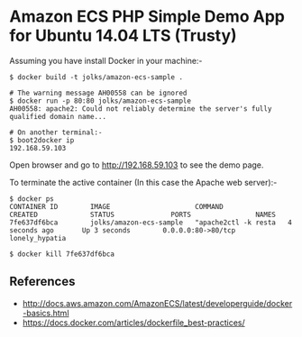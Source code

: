 # Amazon ECS PHP Simple Demo App for Ubuntu 14.04 LTS (Trusty)

Assuming you have install Docker in your machine:-

```
$ docker build -t jolks/amazon-ecs-sample .

# The warning message AH00558 can be ignored
$ docker run -p 80:80 jolks/amazon-ecs-sample
AH00558: apache2: Could not reliably determine the server's fully qualified domain name...

# On another terminal:-
$ boot2docker ip
192.168.59.103
```
Open browser and go to http://192.168.59.103 to see the demo page.

To terminate the active container (In this case the Apache web server):-
```
$ docker ps
CONTAINER ID        IMAGE                     COMMAND                CREATED             STATUS              PORTS                NAMES
7fe637df6bca        jolks/amazon-ecs-sample   "apache2ctl -k resta   4 seconds ago       Up 3 seconds        0.0.0.0:80->80/tcp   lonely_hypatia

$ docker kill 7fe637df6bca

```

## References
* http://docs.aws.amazon.com/AmazonECS/latest/developerguide/docker-basics.html
* https://docs.docker.com/articles/dockerfile_best-practices/
